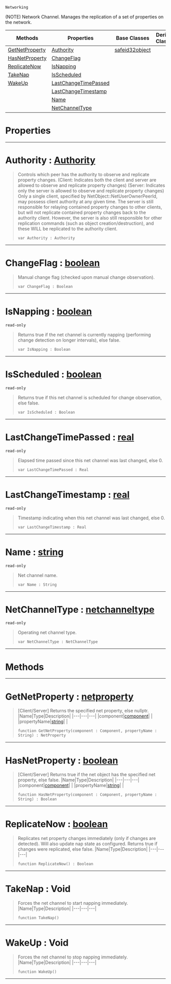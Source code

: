  `Networking`



(NOTE) Network Channel. Manages the replication of a set of properties on the network.

|Methods|Properties|Base Classes|Derived Classes|
|---|---|---|---|
|[ GetNetProperty](https://github.com/zeroengineteam/ZeroDocs/blob/master/code_reference/class_reference/netchannel.markdown#getnetproperty-zero-engi)|[ Authority](https://github.com/zeroengineteam/ZeroDocs/blob/master/code_reference/class_reference/netchannel.markdown#authority-zero-engine-do)|[safeid32object](https://github.com/zeroengineteam/ZeroDocs/blob/master/code_reference/class_reference/safeid32object.markdown)| |
|[ HasNetProperty](https://github.com/zeroengineteam/ZeroDocs/blob/master/code_reference/class_reference/netchannel.markdown#hasnetproperty-zero-engi)|[ ChangeFlag](https://github.com/zeroengineteam/ZeroDocs/blob/master/code_reference/class_reference/netchannel.markdown#changeflag-zero-engine-d)| | |
|[ ReplicateNow](https://github.com/zeroengineteam/ZeroDocs/blob/master/code_reference/class_reference/netchannel.markdown#replicatenow-zero-engine)|[ IsNapping](https://github.com/zeroengineteam/ZeroDocs/blob/master/code_reference/class_reference/netchannel.markdown#isnapping-zero-engine-do)| | |
|[ TakeNap](https://github.com/zeroengineteam/ZeroDocs/blob/master/code_reference/class_reference/netchannel.markdown#takenap-void)|[ IsScheduled](https://github.com/zeroengineteam/ZeroDocs/blob/master/code_reference/class_reference/netchannel.markdown#isscheduled-zero-engine)| | |
|[ WakeUp](https://github.com/zeroengineteam/ZeroDocs/blob/master/code_reference/class_reference/netchannel.markdown#wakeup-void)|[ LastChangeTimePassed](https://github.com/zeroengineteam/ZeroDocs/blob/master/code_reference/class_reference/netchannel.markdown#lastchangetimepassed-zer)| | |
| |[ LastChangeTimestamp](https://github.com/zeroengineteam/ZeroDocs/blob/master/code_reference/class_reference/netchannel.markdown#lastchangetimestamp-zero)| | |
| |[ Name](https://github.com/zeroengineteam/ZeroDocs/blob/master/code_reference/class_reference/netchannel.markdown#name-zero-engine-documen)| | |
| |[ NetChannelType](https://github.com/zeroengineteam/ZeroDocs/blob/master/code_reference/class_reference/netchannel.markdown#netchanneltype-zero-engi)| | |


 #  Properties


---  
 #  Authority : [Authority](https://github.com/zeroengineteam/ZeroDocs/blob/master/code_reference/enum_reference.markdown#authority)

> Controls which peer has the authority to observe and replicate property changes. (Client: Indicates both the client and server are allowed to observe and replicate property changes) (Server: Indicates only the server is allowed to observe and replicate property changes) Only a single client, specified by NetObject::NetUserOwnerPeerId, may possess client authority at any given time. The server is still responsible for relaying contained property changes to other clients, but will not replicate contained property changes back to the authority client. However, the server is also still responsible for other replication commands (such as object creation/destruction), and these WILL be replicated to the authority client.
> ``` lang=cpp, name=Zilch
> var Authority : Authority


---  
 #  ChangeFlag : [boolean](https://github.com/zeroengineteam/ZeroDocs/blob/master/code_reference/zilch_base_types/boolean.markdown)

> Manual change flag (checked upon manual change observation).
> ``` lang=cpp, name=Zilch
> var ChangeFlag : Boolean


---  
 #  IsNapping : [boolean](https://github.com/zeroengineteam/ZeroDocs/blob/master/code_reference/zilch_base_types/boolean.markdown)

 `read-only`

> Returns true if the net channel is currently napping (performing change detection on longer intervals), else false.
> ``` lang=cpp, name=Zilch
> var IsNapping : Boolean


---  
 #  IsScheduled : [boolean](https://github.com/zeroengineteam/ZeroDocs/blob/master/code_reference/zilch_base_types/boolean.markdown)

 `read-only`

> Returns true if this net channel is scheduled for change observation, else false.
> ``` lang=cpp, name=Zilch
> var IsScheduled : Boolean


---  
 #  LastChangeTimePassed : [real](https://github.com/zeroengineteam/ZeroDocs/blob/master/code_reference/zilch_base_types/real.markdown)

 `read-only`

> Elapsed time passed since this net channel was last changed, else 0.
> ``` lang=cpp, name=Zilch
> var LastChangeTimePassed : Real


---  
 #  LastChangeTimestamp : [real](https://github.com/zeroengineteam/ZeroDocs/blob/master/code_reference/zilch_base_types/real.markdown)

 `read-only`

> Timestamp indicating when this net channel was last changed, else 0.
> ``` lang=cpp, name=Zilch
> var LastChangeTimestamp : Real


---  
 #  Name : [string](https://github.com/zeroengineteam/ZeroDocs/blob/master/code_reference/zilch_base_types/string.markdown)

 `read-only`

> Net channel name.
> ``` lang=cpp, name=Zilch
> var Name : String


---  
 #  NetChannelType : [netchanneltype](https://github.com/zeroengineteam/ZeroDocs/blob/master/code_reference/class_reference/netchanneltype.markdown)

 `read-only`

> Operating net channel type.
> ``` lang=cpp, name=Zilch
> var NetChannelType : NetChannelType


---  
 #  Methods


---  
 #  GetNetProperty : [netproperty](https://github.com/zeroengineteam/ZeroDocs/blob/master/code_reference/class_reference/netproperty.markdown)

> [Client/Server] Returns the specified net property, else nullptr.
> |Name|Type|Description|
> |---|---|---|
> |component|[component](https://github.com/zeroengineteam/ZeroDocs/blob/master/code_reference/class_reference/component.markdown)| |
> |propertyName|[string](https://github.com/zeroengineteam/ZeroDocs/blob/master/code_reference/zilch_base_types/string.markdown)| |
> ``` lang=cpp, name=Zilch
> function GetNetProperty(component : Component, propertyName : String) : NetProperty
> ``` 


---  
 #  HasNetProperty : [boolean](https://github.com/zeroengineteam/ZeroDocs/blob/master/code_reference/zilch_base_types/boolean.markdown)

> [Client/Server] Returns true if the net object has the specified net property, else false.
> |Name|Type|Description|
> |---|---|---|
> |component|[component](https://github.com/zeroengineteam/ZeroDocs/blob/master/code_reference/class_reference/component.markdown)| |
> |propertyName|[string](https://github.com/zeroengineteam/ZeroDocs/blob/master/code_reference/zilch_base_types/string.markdown)| |
> ``` lang=cpp, name=Zilch
> function HasNetProperty(component : Component, propertyName : String) : Boolean
> ``` 


---  
 #  ReplicateNow : [boolean](https://github.com/zeroengineteam/ZeroDocs/blob/master/code_reference/zilch_base_types/boolean.markdown)

> Replicates net property changes immediately (only if changes are detected). Will also update nap state as configured. Returns true if changes were replicated, else false.
> |Name|Type|Description|
> |---|---|---|
> ``` lang=cpp, name=Zilch
> function ReplicateNow() : Boolean
> ``` 


---  
 #  TakeNap : Void

> Forces the net channel to start napping immediately.
> |Name|Type|Description|
> |---|---|---|
> ``` lang=cpp, name=Zilch
> function TakeNap()
> ``` 


---  
 #  WakeUp : Void

> Forces the net channel to stop napping immediately.
> |Name|Type|Description|
> |---|---|---|
> ``` lang=cpp, name=Zilch
> function WakeUp()
> ``` 


---  
 

 